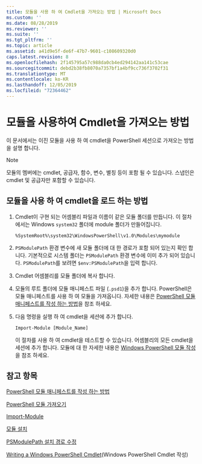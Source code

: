 ```yaml
---
title: 모듈을 사용 하 여 Cmdlet을 가져오는 방법 | Microsoft Docs
ms.custom: ''
ms.date: 08/28/2019
ms.reviewer: ''
ms.suite: ''
ms.tgt_pltfrm: ''
ms.topic: article
ms.assetid: a41d9e5f-de6f-47b7-9601-c108609320d0
caps.latest.revision: 8
ms.openlocfilehash: 2f145795a57c988da0cb4ed294142aa141c53cae
ms.sourcegitcommit: debd2b38fb8070a7357bf1a4bf9cc736f3702f31
ms.translationtype: MT
ms.contentlocale: ko-KR
ms.lasthandoff: 12/05/2019
ms.locfileid: "72364462"
---
```

# <a name="how-to-import-cmdlets-using-modules"></a>모듈을 사용하여 Cmdlet을 가져오는 방법

이 문서에서는 이진 모듈을 사용 하 여 cmdlet을 PowerShell 세션으로 가져오는 방법을 설명 합니다.

> [!NOTE]
> 모듈의 멤버에는 cmdlet, 공급자, 함수, 변수, 별칭 등이 포함 될 수 있습니다. 스냅인은 cmdlet 및 공급자만 포함할 수 있습니다.

## <a name="how-to-load-cmdlets-using-a-module"></a>모듈을 사용 하 여 cmdlet을 로드 하는 방법

1. Cmdlet이 구현 되는 어셈블리 파일과 이름이 같은 모듈 폴더를 만듭니다. 이 절차에서는 Windows `system32` 폴더에 module 폴더가 만들어집니다.

   `%SystemRoot%\system32\WindowsPowerShell\v1.0\Modules\mymodule`

1. `PSModulePath` 환경 변수에 새 모듈 폴더에 대 한 경로가 포함 되어 있는지 확인 합니다. 기본적으로 시스템 폴더는 `PSModulePath` 환경 변수에 이미 추가 되어 있습니다. `PSModulePath`를 보려면 `$env:PSModulePath`을 입력 합니다.

1. Cmdlet 어셈블리를 모듈 폴더에 복사 합니다.

1. 모듈의 루트 폴더에 모듈 매니페스트 파일 (`.psd1`)을 추가 합니다. PowerShell은 모듈 매니페스트를 사용 하 여 모듈을 가져옵니다. 자세한 내용은 [PowerShell 모듈 매니페스트를 작성 하는 방법](../module/how-to-write-a-powershell-module-manifest.md)을 참조 하세요.

1. 다음 명령을 실행 하 여 cmdlet을 세션에 추가 합니다.

   `Import-Module [Module_Name]`

   이 절차를 사용 하 여 cmdlet을 테스트할 수 있습니다. 어셈블리의 모든 cmdlet을 세션에 추가 합니다. 모듈에 대 한 자세한 내용은 [Windows PowerShell 모듈 작성](../module/writing-a-windows-powershell-module.md)을 참조 하세요.

## <a name="see-also"></a>참고 항목

[PowerShell 모듈 매니페스트를 작성 하는 방법](../module/how-to-write-a-powershell-module-manifest.md)

[PowerShell 모듈 가져오기](../module/importing-a-powershell-module.md)

[Import-Module](/powershell/module/Microsoft.PowerShell.Core/Import-Module)

[모듈 설치](../module/installing-a-powershell-module.md)

[PSModulePath 설치 경로 수정](../module/modifying-the-psmodulepath-installation-path.md)

[Writing a Windows PowerShell Cmdlet](./writing-a-windows-powershell-cmdlet.md)(Windows PowerShell Cmdlet 작성)
